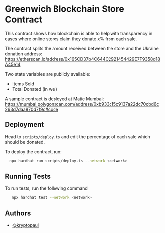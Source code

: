 # Greenwich Blockchain Store Contract

This contract shows how blockchain is able to help with transparency in cases where online stores claim they donate x% from each sale.

The contract splits the amount received between the store and the Ukraine donation address: https://etherscan.io/address/0x165CD37b4C644C2921454429E7F9358d18A45e14

Two state variables are publicly available:
- Items Sold
- Total Donated (in wei)

A sample contract is deployed at Matic Mumbai: https://mumbai.polygonscan.com/address/0xb933c15c9137a22dc70cbd6c263d7daa870d7f9c#code




## Deployment

Head to `scripts/deploy.ts` and edit the percentage of each sale which should be donated.

To deploy the contract, run:

```bash
  npx hardhat run scripts/deploy.ts --network <network>
```


## Running Tests

To run tests, run the following command

```bash
   npx hardhat test --network <network>
```


## Authors

- [@kryptopaul](https://github.com/kryptopaul)

